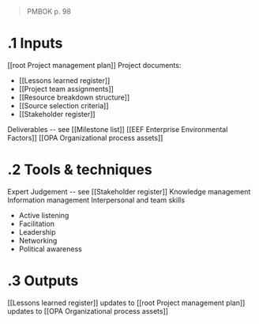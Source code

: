 >PMBOK p. 98
# .1 Inputs
[[root Project management plan]]
Project documents:
* [[Lessons learned register]]
* [[Project team assignments]]
* [[Resource breakdown structure]]
* [[Source selection criteria]]
* [[Stakeholder register]]

Deliverables -- see [[Milestone list]]
[[EEF Enterprise Environmental Factors]]
[[OPA Organizational process assets]]

# .2 Tools & techniques
Expert Judgement -- see [[Stakeholder register]]
Knowledge management
Information management
Interpersonal and team skills
* Active listening
* Facilitation
* Leadership
* Networking
* Political awareness
# .3 Outputs
[[Lessons learned register]]
updates to [[root Project management plan]]
updates to [[OPA Organizational process assets]]

